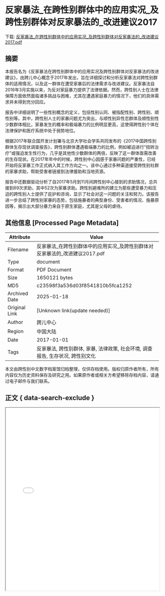 # 反家暴法_在跨性别群体中的应用实况_及跨性别群体对反家暴法的_改进建议2017

<!-- tcd_download_link -->
下载: <a href="反家暴法_在跨性别群体中的应用实况_及跨性别群体对反家暴法的_改进建议2017.pdf" download>反家暴法_在跨性别群体中的应用实况_及跨性别群体对反家暴法的_改进建议2017.pdf</a>
<!-- tcd_download_link_end -->

## 摘要

<!-- tcd_abstract -->
本报告名为《反家暴法在跨性别群体中的应用实况及跨性别群体对反家暴法的改进建议》，由跨儿中心概念于2017年发出，旨在详细探讨和分析反家暴法对跨性别群体的适用情况，以及这一群体在遭受家暴后的法律需求与改进建议。反家暴法自2016年3月实施以来，为反对家庭暴力提供了法律依据。然而，跨性别人士在法律保障方面依然面临诸多挑战与困难，尤其在遭遇家庭暴力的情况下，他们的具体需求并未得到充分回应。

报告中详细说明了一些性别概念的定义，包括性别认同、被指配性别、跨性别、顺性别等。其中，跨性别人士的家暴问题尤为突出，与顺性别异性恋群体及顺性别性少数群体相比，家暴发生的概率和极端暴力的比例明显更高，这使得跨性别个体在法律保护和医疗系统中处于弱势地位。

根据2017年联合国开发计划署与北京大学社会学系共同发布的《2017中国跨性别群体生存现状调查报告》，跨性别群体遭遇极端暴力的比例，例如被迫进行“扭转治疗”或强迫发生性行为，几乎是其他性少数群体的两倍，反映了这一群体亟需改善的生存现状。在2017年年中的时候，跨性别中心因感于家暴问题的严重性，已经开始将反家暴工作正式纳入其工作方向之一。该中心通过多种渠道接受跨性别社群的家暴求助，帮助受害者链接到法律援助和当地资源。 

报告中还数据驱动分析了自2017年5月到11月间跨性别中心接到的求助情况，总共接到69次求助，其中52次为家暴求助。跨性别避难所的建立为那些遭受暴力和压迫的跨性别人士提供了庇护和咨询，显示了社会对这一问题的关注和努力。该报告进一步总结了跨性别家暴的态势，包括施暴者的典型身份、受害者的情况、施暴原因等，揭示出大部分暴力来自于原生家庭，尤其是父母的虐待。

<!-- tcd_abstract_end -->

## 其他信息 [Processed Page Metadata]

| Attribute       | Value                                  |
|-----------------|----------------------------------------|
| Filename        | 反家暴法_在跨性别群体中的应用实况_及跨性别群体对反家暴法的_改进建议2017.pdf                             |
| Type            | document                                 |
| Format          | PDF Document                               |
| Size            | 1650121 bytes                           |
| MD5             | c23598f3a536d03f8541810b5fca1252                                  |
| Archived Date   | 2025-01-18                             |
| Original Link   | [Unknown link(update needed)]                         |
| Author          | 跨儿中心                               |
| Region          | 中国大陆                               |
| Date            | 2017-01-01                                 |
| Tags            | 反家暴法, 跨性别群体, 家暴, 法律政策, 社会环境, 调查报告, 生存状况, 跨性别文化                                 |

本文由跨性别中文数字档案馆归档整理，仅供存档使用。版权归原作者所有，所有内容仅为历史资料保存及研究之用。如果原作者或相关方希望移除存档内容，请通过电子邮件与我们联系。

## 正文 { data-search-exclude }

<!-- tcd_main_text -->
<iframe src="../反家暴法_在跨性别群体中的应用实况_及跨性别群体对反家暴法的_改进建议2017.pdf" width="100%" height="600px">
    <p>无法显示PDF，请下载查看。</p>
</iframe>
<!-- tcd_main_text_end -->

